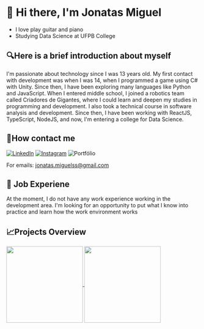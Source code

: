 # 👋 Hi there, I'm Jonatas Miguel
- I love play guitar and piano
- Studying Data Science at UFPB College

## 🔍Here is a brief introduction about myself 
I'm passionate about technology since I was 13 years old. My first contact with development was when I was 14, when I programmed a game using C# with Unity. Since then, I have been exploring many languages like Python and JavaScript. When I entered middle school, I joined a robotics team called Criadores de Gigantes, where I could learn and deepen my studies in programming and development. I also took a technical course in software analysis and development. Since then, I have been working with ReactJS, TypeScript, NodeJS, and now, I'm entering a college for Data Science.

## 🔗How contact me
[![LinkedIn](https://img.shields.io/badge/LinkedIn-blue?style=flat-square&link=https://www.linkedin.com/in/jonatasmss/)](https://www.linkedin.com/in/jonatasmss/)
[![Instagram](https://img.shields.io/badge/Instagram-pink?style=flat-square&link=https://www.instagram.com/dev.manojon)](https://www.instagram.com/dev.manojon)
![Portfólio](https://img.shields.io/badge/Portf%C3%B3lio-gray?style=flat)

For emails: jonatas.miguelss@gmail.com

## 💼 Job Experiene
At the moment, I do not have any work experience working in the development area. I'm looking for an opportunity to put what I know into practice and learn how the work environment works

## 📈Projects Overview

<a href="https://github.com/JonatasMSS">
  <img height=200 align="center" src="https://github-readme-stats.vercel.app/api?username=anuraghazra&show_icons=true&theme=tokyonight" />
</a>
<a href="https://github.com/JonatasMSS">
  <img height=200 align="center" src="https://github-readme-stats.vercel.app/api/top-langs?username=JonatasMSS&layout=compact&langs_count=8&card_width=320" />
</a>
